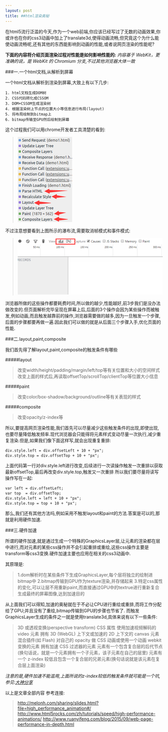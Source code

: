 ```yaml
---
layout: post
title: ##html渲染奥秘
---
```


在html5流行泛滥的今天,作为一个web前端,你应该已经写过了无数的动画效果,你或许也在你的css3动画中加上了translate3d,使得动画流畅,但究竟这个为什么能使动画流畅呢,还有其他的东西能影响到动画的性能,或者说网页渲染的性能呢?

<b>下面的内容将介绍页面渲染过程对性能是如何影响性能的:</b>
*内容基于 WebKit，更准确的说，是 WebKit 的 Chromium 分支,不过其他浏览器大体一致*

###一.一个html文档,从解析到屏幕

一个html文档从解析到渲染到屏幕,大致上有以下几步:

```
1. html文档生成DOM树
2. CSS代码转化成CSSOM
3. DOM+CSSOM生成渲染树
4. 根据渲染树上节点的位置大小等信息进行布局(layout)
5. 将布局绘制到bitmap上
6. bitmap传输至GPU然后绘制到屏幕
```

这个过程我们可以用chrome开发者工具清楚的看到:

>![图1](/img/resource/parsehtml.png)

不过注意想要看到上图所示的瀑布流,需要取消帧模式和事件模式:

>![图2](/img/resource/tooltip.png)

浏览器所做的这些操作都要耗费时间,所以做的越少,性能越好,前3步我们是没办法做改变的.但页面解析完毕呈现在屏幕上后,后面的3个操作会因为某些操作而被触发,例如动画,而且触发越靠前的操作,浏览器需要做的越多,因为一旦触发一个步骤,后面的步骤都要再做一遍.因此我们可以做的就是从后面三个步骤入手,优化页面的性能.

###二.layout,paint,composite

我们首先得了解layout,paint,composite的触发条件有哪些

#####layout

>改变width/height/padding/margin/left/top等有关位置和大小的空间样式
>改变上面的样式后,再读取offsetTop/scrollTop/clientTop等位置大小信息

#####paint

>改变color/box-shadow/background/outline等有关表现的样式

#####composite

>改变opacity/z-index等

所以,要提高网页渲染性能,我们首先可以尽量减少这些触发条件的出现,即使出现,也要尽量降低触发频率.现代浏览器会只能得将元素样式变动尽量一次执行,减少重复渲染.但是,如果我们像下面这样写,就会出现重复重排:

```
div.style.left = div.offsetLeft + 10 + "px";
div.style.top = div.offsetTop + 10 + "px";
```

上面代码第一行对div.style.left进行改变,后续进行一次读操作触发一次重排以获取最新offsetTop,最后再改变div.style.top,触发又一次重排
所以我们要尽量将读写操作写在一起:

```
var left = div.offsetLeft;
var top  = div.offsetTop;
div.style.left = left + 10 + "px";
div.style.top = top + 10 + "px";
```

那么,我们还有其他方法吗,例如采用不触发layout和paint的方法.答案是可以的,那就是利用硬件加速.

###三.硬件加速

所谓的硬件加速,就是通过生成一个特殊的GraphicsLayer层,让元素的渲染都在层中进行,而对元素的某些css操作并不会引起重排或重绘,这些css操作主要是transform等css3变换.硬件加速主要也应用在相关的css3动画中.

其原理是:

>1.dom解析时在某些条件下生成GraphicsLayer,每个层将独立的绘制进bitmap中
>2.bitmap传输到GPU作为texture渲染,并存储起来
>3.特定css属性的变化,可以让层不用重新paint,而直接通过GPU中的textrue进行重新复合生成最终的屏幕图像,达到加速目的

从上面我们可以得知,加速的奥秘就在于不必让CPU进行重绘或重排,而将工作分配给了GPU;并且没有了重绘,bitmap传输到GPU的步骤也节省了.
而触发GraphicsLayer生成的条件之一就是使用translate3d,具体来说有以下一些条件:

>3D 或透视变换(perspective transform) CSS 属性
>使用加速视频解码的 video 元素
>拥有 3D (WebGL) 上下文或加速的 2D 上下文的 canvas 元素
>混合插件(如 Flash)
>对自己的 opacity 做 CSS 动画或使用一个动画 webkit 变换的元素
>拥有加速 CSS 过滤器的元素
>元素有一个包含复合层的后代节点(换句话说，就是一个元素拥有一个子元素，该子元素在自己的层里)
>元素有一个 z-index 较低且包含一个复合层的兄弟元素(换句话说就是该元素在复合层上面渲染)

*注意的是,硬件加速不能滥用,上面所说的z-index较低的触发条件就可能是一个坑,参见:<a href="http://div.io/topic/1348" target="_blank">大神分享</a>*


以上是文章全部内容
参考连接:
>http://melonh.com/sharing/slides.html?file=high_performance_animation#/
>http://www.html5rocks.com/zh/tutorials/speed/high-performance-animations/
>http://www.ruanyifeng.com/blog/2015/09/web-page-performance-in-depth.html
